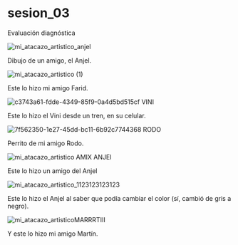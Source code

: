 # sesion_03
Evaluación diagnóstica



![mi_atacazo_artistico_anjel](https://user-images.githubusercontent.com/90003734/132755884-ec9d0a25-b11f-43a9-913c-115cb5a72674.jpg)

Dibujo de un amigo, el Anjel.



![mi_atacazo_artistico (1)](https://user-images.githubusercontent.com/90003734/132757317-2abb25d0-c4a5-4bd4-ab72-de5a4b5bfb51.jpg)

Este lo hizo mi amigo Farid.



![c3743a61-fdde-4349-85f9-0a4d5bd515cf VINI](https://user-images.githubusercontent.com/90003734/132757786-9dee1c04-e5b5-427a-904f-f1fb0451ae40.jpg)

Este lo hizo el Vini desde un tren, en su celular.



![7f562350-1e27-45dd-bc11-6b92c7744368 RODO](https://user-images.githubusercontent.com/90003734/132757945-92629bde-9d22-4f8d-b2bd-46087a593a2e.jpg)

Perrito de mi amigo Rodo.



![mi_atacazo_artistico AMIX ANJEl](https://user-images.githubusercontent.com/90003734/132758439-001097e2-bcb9-41fe-9aaf-bad162cad7d5.png)

Este lo hizo un amigo del Anjel



![mi_atacazo_artistico_1123123123123](https://user-images.githubusercontent.com/90003734/132759847-bebd3dd5-346b-4231-b192-38dc4319abc2.jpg)

Este lo hizo el Anjel al saber que podía cambiar el color (sí, cambió de gris a negro).



![mi_atacazo_artisticoMARRRTIII](https://user-images.githubusercontent.com/90003734/132760202-acc3fe3b-4a07-409d-91ae-97801070db60.jpg)

Y este lo hizo mi amigo Martín.
